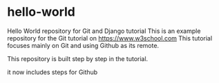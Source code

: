 # hello-world
Hello World repository for Git and Django tutorial
This is an example repository for the Git tutorial on https://www.w3school.com
This tutorial focuses mainly on Git and using Github as its remote.

This repository is built step by step in the tutorial.

it now includes steps for Github

